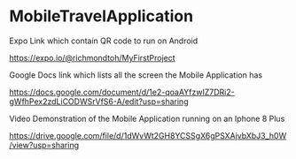 # MobileTravelApplication

Expo Link which contain QR code to run on Android

https://expo.io/@richmondtoh/MyFirstProject



Google Docs link which lists all the screen the Mobile Application has

https://docs.google.com/document/d/1e2-qoaAYfzwIZ7DRi2-gWfhPex2zdLiCODWSrVfS6-A/edit?usp=sharing




Video Demonstration of the Mobile Application running on an Iphone 8 Plus

https://drive.google.com/file/d/1dWvWt2GH8YCSSgX6gPSXAjvbXbJ3_h0W/view?usp=sharing
